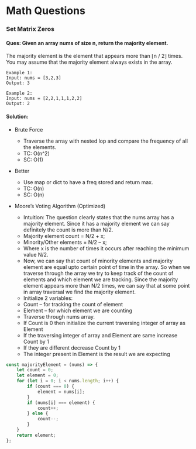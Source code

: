 # Math Questions

### Set Matrix Zeros

#### Ques: Given an array nums of size n, return the majority element.

The majority element is the element that appears more than ⌊n / 2⌋ times. You may assume that the majority element always exists in the array.

```
Example 1:
Input: nums = [3,2,3]
Output: 3
```

```
Example 2:
Input: nums = [2,2,1,1,1,2,2]
Output: 2
```

#### Solution:

- Brute Force

  - Traverse the array with nested lop and compare the frequency of all the elements.
  - TC: O(n^2)
  - SC: O(1)

- Better

  - Use map or dict to have a freq stored and return max.
  - TC: O(n)
  - SC: O(n)

- Moore’s Voting Algorithm (Optimized)
  - Intuition: The question clearly states that the nums array has a majority element. Since it has a majority element we can say definitely the count is more than N/2.
  - Majority element count = N/2 + x;
  - Minority/Other elements = N/2 – x;
  - Where x is the number of times it occurs after reaching the minimum value N/2.
  - Now, we can say that count of minority elements and majority element are equal upto certain point of time in the array. So when we traverse through the array we try to keep track of the count of elements and which element we are tracking. Since the majority element appears more than N/2 times, we can say that at some point in array traversal we find the majority element.
  - Initialize 2 variables:
  - Count – for tracking the count of element
  - Element – for which element we are counting
  - Traverse through nums array.
  - If Count is 0 then initialize the current traversing integer of array as Element
  - If the traversing integer of array and Element are same increase Count by 1
  - If they are different decrease Count by 1
  - The integer present in Element is the result we are expecting

```jsx
const majorityElement = (nums) => {
	let count = 0;
	let element = 0;
	for (let i = 0; i < nums.length; i++) {
		if (count === 0) {
			element = nums[i];
		}
		if (nums[i] === element) {
			count++;
		} else {
			count--;
		}
	}
	return element;
};
```
